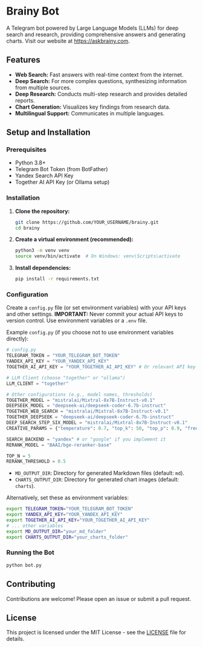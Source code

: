 # Brainy Bot

A Telegram bot powered by Large Language Models (LLMs) for deep search and research, providing comprehensive answers and generating charts. Visit our website at https://askbrainy.com.

## Features

*   **Web Search:** Fast answers with real-time context from the internet.
*   **Deep Search:** For more complex questions, synthesizing information from multiple sources.
*   **Deep Research:** Conducts multi-step research and provides detailed reports.
*   **Chart Generation:** Visualizes key findings from research data.
*   **Multilingual Support:** Communicates in multiple languages.

## Setup and Installation

### Prerequisites

*   Python 3.8+
*   Telegram Bot Token (from BotFather)
*   Yandex Search API Key
*   Together AI API Key (or Ollama setup)

### Installation

1.  **Clone the repository:**
    ```bash
    git clone https://github.com/YOUR_USERNAME/brainy.git
    cd brainy
    ```
2.  **Create a virtual environment (recommended):**
    ```bash
    python3 -m venv venv
    source venv/bin/activate  # On Windows: venv\Scripts\activate
    ```
3.  **Install dependencies:**
    ```bash
    pip install -r requirements.txt
    ```

### Configuration

Create a `config.py` file (or set environment variables) with your API keys and other settings.
**IMPORTANT:** Never commit your actual API keys to version control. Use environment variables or a `.env` file.

Example `config.py` (if you choose not to use environment variables directly):

```python
# config.py
TELEGRAM_TOKEN = "YOUR_TELEGRAM_BOT_TOKEN"
YANDEX_API_KEY = "YOUR_YANDEX_API_KEY"
TOGETHER_AI_API_KEY = "YOUR_TOGETHER_AI_API_KEY" # Or relevant API key for Ollama

# LLM Client (choose "together" or "ollama")
LLM_CLIENT = "together" 

# Other configurations (e.g., model names, thresholds)
TOGETHER_MODEL = "mistralai/Mixtral-8x7B-Instruct-v0.1"
DEEPSEEK_MODEL = "deepseek-ai/deepseek-coder-6.7b-instruct"
TOGETHER_WEB_SEARCH = "mistralai/Mixtral-8x7B-Instruct-v0.1"
TOGETHER_DEEPSEEK = "deepseek-ai/deepseek-coder-6.7b-instruct"
DEEP_SEARCH_STEP_SIX_MODEL = "mistralai/Mixtral-8x7B-Instruct-v0.1"
CREATIVE_PARAMS = {"temperature": 0.7, "top_k": 50, "top_p": 0.9, "frequency_penalty": 0.2, "repetition_penalty": 1.1}

SEARCH_BACKEND = "yandex" # or "google" if you implement it
RERANK_MODEL = "BAAI/bge-reranker-base"

TOP_N = 5
RERANK_THRESHOLD = 0.5
```

*   `MD_OUTPUT_DIR`: Directory for generated Markdown files (default: `md`).
*   `CHARTS_OUTPUT_DIR`: Directory for generated chart images (default: `charts`).

Alternatively, set these as environment variables:

```bash
export TELEGRAM_TOKEN="YOUR_TELEGRAM_BOT_TOKEN"
export YANDEX_API_KEY="YOUR_YANDEX_API_KEY"
export TOGETHER_AI_API_KEY="YOUR_TOGETHER_AI_API_KEY"
# ... other variables
export MD_OUTPUT_DIR="your_md_folder"
export CHARTS_OUTPUT_DIR="your_charts_folder"
```

### Running the Bot

```bash
python bot.py
```

## Contributing

Contributions are welcome! Please open an issue or submit a pull request.

## License

This project is licensed under the MIT License - see the [LICENSE](LICENSE) file for details.
